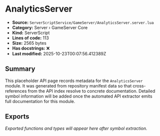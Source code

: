 # AnalyticsServer

- **Source:** `ServerScriptService/GameServer/AnalyticsServer.server.lua`
- **Category:** Server › GameServer Core
- **Kind:** ServerScript
- **Lines of code:** 113
- **Size:** 2565 bytes
- **Has docstrings:** ❌
- **Last modified:** 2025-10-23T00:07:56.412389Z

## Summary

This placeholder API page records metadata for the `AnalyticsServer` module. It was generated
from repository manifest data so that cross-references from the API index resolve to
concrete documentation. Detailed symbol information will be added once the automated
API extractor emits full documentation for this module.

## Exports

_Exported functions and types will appear here after symbol extraction._
